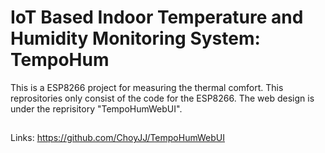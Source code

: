 # IoT Based Indoor Temperature and Humidity Monitoring System: TempoHum
This is a ESP8266 project for measuring the thermal comfort. This reprositories only consist of the code for the ESP8266.
The web design is under the reprisitory "TempoHumWebUI". 
##
Links: https://github.com/ChoyJJ/TempoHumWebUI 

